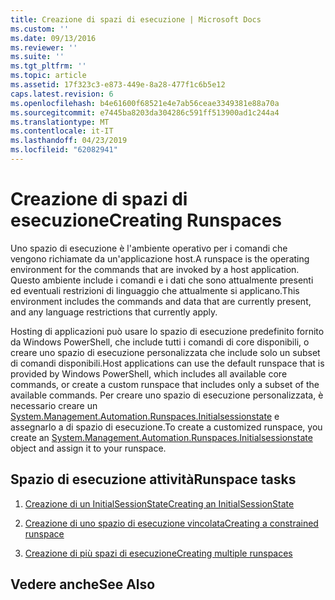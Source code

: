 ```yaml
---
title: Creazione di spazi di esecuzione | Microsoft Docs
ms.custom: ''
ms.date: 09/13/2016
ms.reviewer: ''
ms.suite: ''
ms.tgt_pltfrm: ''
ms.topic: article
ms.assetid: 17f323c3-e873-449e-8a28-477f1c6b5e12
caps.latest.revision: 6
ms.openlocfilehash: b4e61600f68521e4e7ab56ceae3349381e88a70a
ms.sourcegitcommit: e7445ba8203da304286c591ff513900ad1c244a4
ms.translationtype: MT
ms.contentlocale: it-IT
ms.lasthandoff: 04/23/2019
ms.locfileid: "62082941"
---
```

# <a name="creating-runspaces"></a><span data-ttu-id="caced-102">Creazione di spazi di esecuzione</span><span class="sxs-lookup"><span data-stu-id="caced-102">Creating Runspaces</span></span>

<span data-ttu-id="caced-103">Uno spazio di esecuzione è l'ambiente operativo per i comandi che vengono richiamate da un'applicazione host.</span><span class="sxs-lookup"><span data-stu-id="caced-103">A runspace is the operating environment for the commands that are invoked by a host application.</span></span> <span data-ttu-id="caced-104">Questo ambiente include i comandi e i dati che sono attualmente presenti ed eventuali restrizioni di linguaggio che attualmente si applicano.</span><span class="sxs-lookup"><span data-stu-id="caced-104">This environment includes the commands and data that are currently present, and any language restrictions that currently apply.</span></span>

 <span data-ttu-id="caced-105">Hosting di applicazioni può usare lo spazio di esecuzione predefinito fornito da Windows PowerShell, che include tutti i comandi di core disponibili, o creare uno spazio di esecuzione personalizzata che include solo un subset di comandi disponibili.</span><span class="sxs-lookup"><span data-stu-id="caced-105">Host applications can use the default runspace that is provided by Windows PowerShell, which includes all available core commands, or create a custom runspace that includes only a subset of the available commands.</span></span> <span data-ttu-id="caced-106">Per creare uno spazio di esecuzione personalizzata, è necessario creare un [System.Management.Automation.Runspaces.Initialsessionstate](/dotnet/api/System.Management.Automation.Runspaces.InitialSessionState) e assegnarlo a di spazio di esecuzione.</span><span class="sxs-lookup"><span data-stu-id="caced-106">To create a customized runspace, you create an [System.Management.Automation.Runspaces.Initialsessionstate](/dotnet/api/System.Management.Automation.Runspaces.InitialSessionState) object and assign it to your runspace.</span></span>

## <a name="runspace-tasks"></a><span data-ttu-id="caced-107">Spazio di esecuzione attività</span><span class="sxs-lookup"><span data-stu-id="caced-107">Runspace tasks</span></span>

1. [<span data-ttu-id="caced-108">Creazione di un InitialSessionState</span><span class="sxs-lookup"><span data-stu-id="caced-108">Creating an InitialSessionState</span></span>](./creating-an-initialsessionstate.md)

2. [<span data-ttu-id="caced-109">Creazione di uno spazio di esecuzione vincolata</span><span class="sxs-lookup"><span data-stu-id="caced-109">Creating a constrained runspace</span></span>](./creating-a-constrained-runspace.md)

3. [<span data-ttu-id="caced-110">Creazione di più spazi di esecuzione</span><span class="sxs-lookup"><span data-stu-id="caced-110">Creating multiple runspaces</span></span>](./creating-multiple-runspaces.md)

## <a name="see-also"></a><span data-ttu-id="caced-111">Vedere anche</span><span class="sxs-lookup"><span data-stu-id="caced-111">See Also</span></span>
